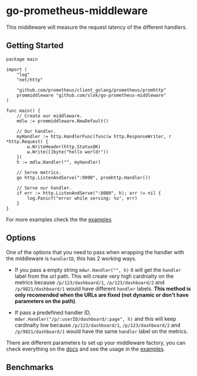 # go-prometheus-middleware

This middleware will measure the request latency of the different handlers.

## Getting Started

```golang
package main

import (
	"log"
	"net/http"

	"github.com/prometheus/client_golang/prometheus/promhttp"
	prommiddleware "github.com/slok/go-prometheus-middleware"
)

func main() {
	// Create our middleware.
	mdlw := prommiddleware.NewDefault()

	// Our handler.
	myHandler := http.HandlerFunc(func(w http.ResponseWriter, r *http.Request) {
		w.WriteHeader(http.StatusOK)
		w.Write([]byte("hello world!"))
	})
	h := mdlw.Handler("", myHandler)

	// Serve metrics.
	go http.ListenAndServe(":9090", promhttp.Handler())

	// Serve our handler.
	if err := http.ListenAndServe(":8080", h); err != nil {
		log.Panicf("error while serving: %s", err)
	}
}
```

For more examples check the the [examples]

## Options

One of the options that you need to pass when wrapping the handler with the middleware is `handlerID`, this has 2 working ways.

- If you pass a empty string `mdwr.Handler("", h)` it will get the `handler` label from the url path. This will create very high cardnialty on the metrics because `/p/123/dashboard/1`, `/p/123/dashboard/2` and `/p/9821/dashboard/1` would have different `handler` labels. **This method is only recomended when the URLs are fixed (not dynamic or don't have parameters on the path)**.

- If pass a predefined handler ID, `mdwr.Handler("/p/:userID/dashboard/:page", h)` and this will keep cardinalty low because `/p/123/dashboard/1`, `/p/123/dashboard/2` and `/p/9821/dashboard/1` would have the same `handler` label on the metrics.

There are different parameters to set up your middleware factory, you can check everything on the [docs] and see the usage in the [examples].

## Benchmarks

[docs]: http://godoc.org/github.com/slok/go-prometheus-middleware
[examples]: examples/
